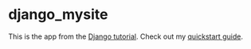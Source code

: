 # django_mysite

This is the app from the [Django tutorial](https://docs.djangoproject.com/en/1.10/intro/tutorial01/). Check out my [quickstart guide](https://docs.google.com/document/d/1zezjqOkSx5DHe_deMQU0ewxJtnWSIKbGHzP7udi-rco/edit?usp=sharing).
